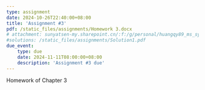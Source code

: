 ```yaml
---
type: assignment
date: 2024-10-26T22:40:00+08:00
title: 'Assignment #3'
pdf: /static_files/assignments/Homework 3.docx
# attachment: sunyatsen-my.sharepoint.cn/:f:/g/personal/huangqy89_ms_sysu_edu_cn/En6Hv-MsAVBAryv6Gc__N3kBPoV_gh0fH4_g4vEhm6Qj4Q?e=IsSSZE
#solutions: /static_files/assignments/Solution1.pdf
due_event: 
    type: due
    date: 2024-11-11T08:00:00+08:00
    description: 'Assignment #3 due'
---
```

Homework of Chapter 3